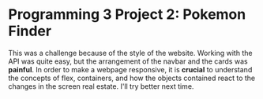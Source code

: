 # Programming 3 Project 2: Pokemon Finder

This was a challenge because of the style of the website. Working with the API was quite easy, but the arrangement of the navbar and the cards was **painful**. In order to make a webpage responsive, it is **crucial** to understand the concepts of flex, containers, and how the objects contained react to the changes in the screen real estate. I'll try better next time.

